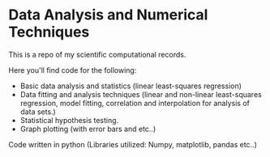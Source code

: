 # Data Analysis and Numerical Techniques 

This is a repo of my scientific computational records.

Here you'll find code for the following:

 - Basic data analysis and statistics (linear least-squares regression)
 - Data fitting and analysis techniques (linear and non-linear least-squares regression, model fitting, correlation and interpolation for analysis of data sets.)
 - Statistical hypothesis testing.
 - Graph plotting (with error bars and etc..)

Code written in python (Libraries utilized: Numpy, matplotlib, pandas etc..) 
